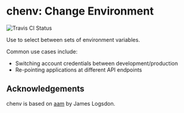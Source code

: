 # chenv: Change Environment
![Travis CI Status](https://api.travis-ci.org/betamatt/chenv.png "Travis CI Status")

Use to select between sets of environment variables.

Common use cases include:

* Switching account credentials between development/production
* Re-pointing applications at different API endpoints

## Acknowledgements

chenv is based on [aam](https://github.com/jlogsdon/aam) by James Logsdon.
